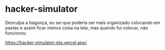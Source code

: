 # hacker-simulator
Desculpa a bagunça, eu sei que poderia ser mais organizado colocando em pastas e assim ficar menos coisa na tela, mas quando fui colocar, não funcionou.

https://hacker-simulator-eta.vercel.app/
